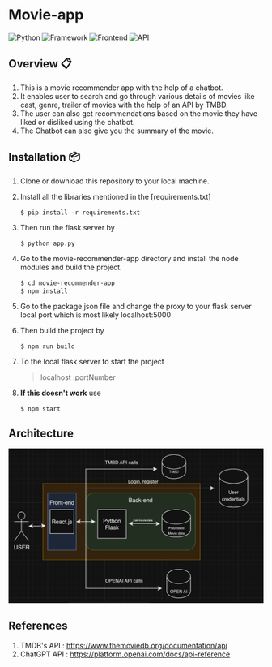 # Movie-app
![Python](https://img.shields.io/badge/Python-3.9.6-blueviolet)     ![Framework](https://img.shields.io/badge/Framework-Flask-red) ![Frontend](https://img.shields.io/badge/Frontend-React-green) ![API](https://img.shields.io/badge/API-TMDB-fcba03)
## Overview  📋
1. This is a movie recommender app with the help of a chatbot.
2. It enables user to search and go through various details of movies like cast, genre, trailer of movies with the help of an API by TMBD.
3. The user can also get recommendations based on the movie they have liked or disliked using the chatbot.
4. The Chatbot can also give you the summary of the movie.

## Installation 📦
1. Clone or download this repository to your local machine.
2.  Install all the libraries mentioned in the [requirements.txt] 
    ```shell
    $ pip install -r requirements.txt
    ```
 3. Then run the flask server by 
    ```shell
    $ python app.py
    ```
4. Go to the movie-recommender-app directory and install the node modules and build the project.
    ```shell
    $ cd movie-recommender-app
    $ npm install
    ```
5. Go to the package.json file and change the proxy to your flask server local port which is most likely localhost:5000
6. Then build the project by
    ```shell
    $ npm run build
    ```
7. To the local flask server to start the project
    > localhost :portNumber
    
9. **If this doesn't work** use 
    ```shell
    $ npm start
    ```
 
 ## Architecture 
![Architecture Diagram](movie-recommender-app/src/Pages/Components/images/Architec.png)



 ## References 
 1. TMDB's API : https://www.themoviedb.org/documentation/api
 2. ChatGPT API : https://platform.openai.com/docs/api-reference
